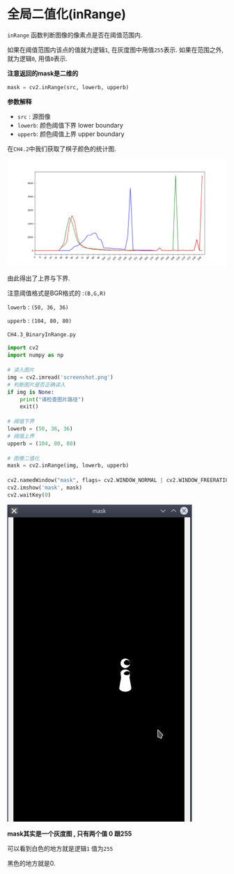 # 全局二值化(inRange)


`inRange` 函数判断图像的像素点是否在阈值范围内.

如果在阈值范围内该点的值就为逻辑`1`, 在灰度图中用值`255`表示. 如果在范围之外, 就为逻辑`0`, 用值`0`表示.

**注意返回的mask是二维的**

```python
mask = cv2.inRange(src, lowerb, upperb)
```

**参数解释**

* `src` : 源图像
* `lowerb`: 颜色阈值下界 lower boundary 
* `upperb`: 颜色阈值上界 upper boundary





在`CH4.2`中我们获取了棋子颜色的统计图.

![20180202_ches_rgb_bins2.png](./image/20180202_ches_rgb_bins2.png)

由此得出了上界与下界.

注意阈值格式是BGR格式的 :`(B,G,R)`



`lowerb` : `(50, 36, 36)`

`upperb` : `(104, 80, 80)`



`CH4.3_BinaryInRange.py`

```python
import cv2
import numpy as np

# 读入图片
img = cv2.imread('screenshot.png')
# 判断图片是否正确读入
if img is None:
    print("请检查图片路径")
    exit()

# 阈值下界
lowerb = (50, 36, 36)
# 阈值上界
upperb = (104, 80, 80)

# 图像二值化
mask = cv2.inRange(img, lowerb, upperb)

cv2.namedWindow("mask", flags= cv2.WINDOW_NORMAL | cv2.WINDOW_FREERATIO)
cv2.imshow('mask', mask)
cv2.waitKey(0)
```



![Screenshot_20180204_145951.png](./image/Screenshot_20180204_145951.png)



**mask其实是一个灰度图 , 只有两个值 0 跟255**

可以看到白色的地方就是逻辑`1`  值为`255`

黑色的地方就是0.

